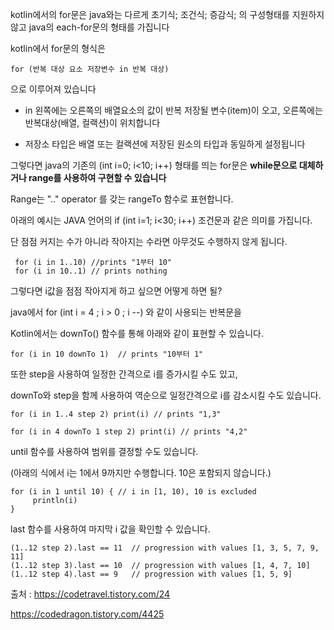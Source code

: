 
kotlin에서의 for문은 java와는 다르게 초기식; 조건식; 증감식; 의 구성형태를 지원하지 않고 
java의 each-for문의 형태를 가집니다

  

kotlin에서 for문의 형식은

```
for (반복 대상 요소 저장변수 in 반복 대상)  
```

으로 이루어져 있습니다

  

- in 왼쪽에는 오른쪽의 배열요소의 값이 반복 저장될 변수(item)이 오고, 오른쪽에는 반복대상(배열, 컬랙션)이 위치합니다

- 저장소 타입은 배열 또는 컬랙션에 저장된 원소의 타입과 동일하게 설정됩니다

 
그렇다면 java의 기존의 (int i=0; i<10; i++) 형태를 띄는 for문은 
**while문으로 대체하거나 range를 사용하여 구현할 수 있습니다**

  

Range는 ".." operator 를 갖는 rangeTo 함수로 표현합니다.

아래의 예시는 JAVA 언어의 if (int i=1; i<30; i++) 조건문과 같은 의미를 가집니다.

단 점점 커지는 수가 아니라 작아지는 수라면 아무것도 수행하지 않게 됩니다.

```
 for (i in 1..10) //prints "1부터 10"
 for (i in 10..1) // prints nothing
```

  

그렇다면 i값을 점점 작아지게 하고 싶으면 어떻게 하면 될?

java에서 for (int i = 4 ; i > 0 ; i --) 와 같이 사용되는 반복문을

Kotlin에서는 downTo() 함수를 통해 아래와 같이 표현할 수 있습니다.

```
for (i in 10 downTo 1)  // prints "10부터 1"
```

또한 step을 사용하여 일정한 간격으로 i를 증가시킬 수도 있고,

downTo와 step을 함께 사용하여 역순으로 일정간격으로 i를 감소시킬 수도 있습니다.

```
for (i in 1..4 step 2) print(i) // prints "1,3"

for (i in 4 downTo 1 step 2) print(i) // prints "4,2"
```

until 함수를 사용하여 범위를 결정할 수도 있습니다.

(아래의 식에서 i는 1에서 9까지만 수행합니다. 10은 포함되지 않습니다.)

```
for (i in 1 until 10) { // i in [1, 10), 10 is excluded
     println(i)
}
```

last 함수를 사용하여 마지막 i 값을 확인할 수 있습니다.

```
(1..12 step 2).last == 11  // progression with values [1, 3, 5, 7, 9, 11]
(1..12 step 3).last == 10  // progression with values [1, 4, 7, 10]
(1..12 step 4).last == 9   // progression with values [1, 5, 9]
```

  

  

  

출처 : https://codetravel.tistory.com/24

https://codedragon.tistory.com/4425
<!--stackedit_data:
eyJoaXN0b3J5IjpbLTE5NzMwMDU0XX0=
-->